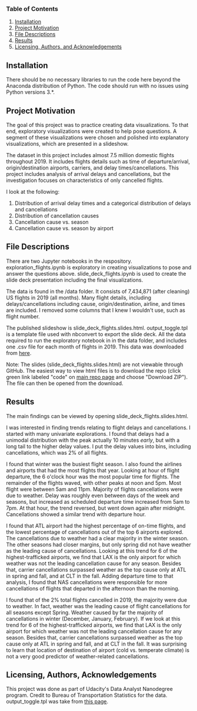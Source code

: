 ### Table of Contents

1. [Installation](#installation)
2. [Project Motivation](#motivation)
3. [File Descriptions](#files)
4. [Results](#results)
5. [Licensing, Authors, and Acknowledgements](#licensing)

## Installation <a name="installation"></a>

There should be no necessary libraries to run the code here beyond the Anaconda distribution of Python.  The code should run with no issues using Python versions 3.*.

## Project Motivation<a name="motivation"></a>

The goal of this project was to practice creating data visualizations. To that end, exploratory visualizations were created to help pose questions. A segment of these visualizations were chosen and polished into explanatory visualizations, which are presented in a slideshow.

The dataset in this project includes almost 7.5 million domestic flights throughout 2019. It includes flights details such as time of departure/arrival, origin/destination airports, carriers, and delay times/cancellations. This project includes analysis of arrival delays and cancellations, but the investigation focuses on characteristics of only cancelled flights. 

I look at the following:

1. Distribution of arrival delay times and a categorical distribution of delays and cancellations
2. Distribution of cancellation causes
3. Cancellation cause vs. season
4. Cancellation cause vs. season by airport

## File Descriptions <a name="files"></a>

There are two Jupyter notebooks in the respository. exploration_flights.ipynb is exploratory in creating visualizations to pose and answer the questions above. slide_deck_flights.ipynb is used to create the slide deck presentation including the final visualizations. 

The data is found in the /data folder. It consists of 7,434,871 (after cleaning) US flights in 2019 (all months). Many flight details, including delays/cancellations including cause, origin/destination, airline, and times are included. I removed some columns that I knew I wouldn't use, such as flight number.

The published slideshow is slide_deck_flights.slides.html. output_toggle.tpl is a template file used with nbconvert to export the slide deck. All the data required to run the exploratory notebook in in the data folder, and includes one .csv file for each month of flights in 2019. This data was downloaded from [here](https://www.transtats.bts.gov/DL_SelectFields.asp?Table_ID=236).

Note: The slides (slide_deck_flights.slides.html) are not viewable through GitHub. The easiest way to view html files is to download the repo (click green link labeled "code" on [main repo page](https://github.com/dagmaraw/flight-delays-cancellations) and choose "Download ZIP"). The file can then be opened from the download.

## Results<a name="results"></a>

The main findings can be viewed by opening slide_deck_flights.slides.html.

I was interested in finding trends relating to flight delays and cancellations. I started with many univariate explorations. I found that delays had a unimodal distribution with the peak actually 10 minutes *early*, but with a long tail to the higher delay values. I put the delay values into bins, including cancellations, which was 2% of all flights.

I found that winter was the busiest flight season. I also found the airlines and airports that had the most flights that year. Looking at hour of flight departure, the 6 o'clock hour was the most popular time for flights. The remainder of the flights waved, with other peaks at noon and 5pm. Most flight were between 5am and 11pm. Majority of flights cancellations were due to weather. Delay was roughly even between days of the week and seasons, but increased as scheduled departure time increased from 5am to 7pm. At that hour, the trend reversed, but went down again after midnight. Cancellations showed a similar trend with departure hour.

I found that ATL airport had the highest percentage of on-time flights, and the lowest percentage of cancellations out of the top 6 airports explored. The cancellations due to weather had a clear majority in the winter season. The other seasons had closer margins, but only spring did not have weather as the leading cause of cancellations. Looking at this trend for 6 of the highest-trafficked airports, we find that LAX is the only airport for which weather was not the leading cancellation cause for any season. Besides that, carrier cancellations surpassed weather as the top cause only at ATL in spring and fall, and at CLT in the fall. Adding departure time to that analysis, I found that NAS cancellations were responsible for more cancellations of flights that departed in the afternoon than the morning.

I found that of the 2% total flights cancelled in 2019, the majority were due to weather. In fact, weather  was the leading cause of flight cancellations for all seasons except Spring. Weather caused by far the majority of cancellations in winter (December, January, February). If we look at this trend for 6 of the highest-trafficked airports, we find that LAX is the only airport for which weather was not the leading cancellation cause for any season. Besides that, carrier cancellations surpassed weather as the top cause only at ATL in spring and fall, and at CLT in the fall. It was surprising to learn that location of destination of airport (cold vs. temperate climate) is not a very good predictor of weather-related cancellations.

## Licensing, Authors, Acknowledgements<a name="licensing"></a>

This project was done as part of Udacity's Data Analyst Nanodegree program. Credit to Bureau of Transportation Statistics for the data. output_toggle.tpl was take from [this page](https://github.com/damianavila/blog/blob/master/posts/hide-the-input-cells-from-your-ipython-slides.ipynb).
